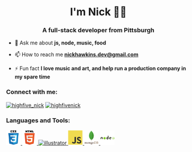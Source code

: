 <h1 align="center">I'm Nick 👋🏽</h1>
<h3 align="center">A full-stack developer from Pittsburgh</h3>



- 💬 Ask me about **js, node, music, food**

- 📫 How to reach me **nickhawkins.dev@gmail.com**

- ⚡ Fun fact **I love music and art, and help run a production company in my spare time**

<h3 align="left">Connect with me:</h3>
<p align="left">
<a href="https://twitter.com/highfive_nick" target="blank"><img align="center" src="https://cdn-icons-png.flaticon.com/512/145/145812.png" alt="highfive_nick" height="40" width="40" /></a>
<a href="https://linkedin.com/in/highfivenick" target="blank"><img align="center" src="https://cdn-icons-png.flaticon.com/512/733/733553.png" alt="highfivenick" height="40" width="40" /></a>
</p>

<h3 align="left">Languages and Tools:</h3>
<p align="left"> <a href="https://www.w3schools.com/css/" target="_blank" rel="noreferrer"> <img src="https://raw.githubusercontent.com/devicons/devicon/master/icons/css3/css3-original-wordmark.svg" alt="css3" width="40" height="40"/> </a> <a href="https://www.w3.org/html/" target="_blank" rel="noreferrer"> <img src="https://raw.githubusercontent.com/devicons/devicon/master/icons/html5/html5-original-wordmark.svg" alt="html5" width="40" height="40"/> </a> <a href="https://www.adobe.com/in/products/illustrator.html" target="_blank" rel="noreferrer"> <img src="https://www.vectorlogo.zone/logos/adobe_illustrator/adobe_illustrator-icon.svg" alt="illustrator" width="40" height="40"/> </a> <a href="https://developer.mozilla.org/en-US/docs/Web/JavaScript" target="_blank" rel="noreferrer"> <img src="https://raw.githubusercontent.com/devicons/devicon/master/icons/javascript/javascript-original.svg" alt="javascript" width="40" height="40"/> </a> <a href="https://www.mongodb.com/" target="_blank" rel="noreferrer"> <img src="https://raw.githubusercontent.com/devicons/devicon/master/icons/mongodb/mongodb-original-wordmark.svg" alt="mongodb" width="40" height="40"/> </a> <a href="https://nodejs.org" target="_blank" rel="noreferrer"> <img src="https://raw.githubusercontent.com/devicons/devicon/master/icons/nodejs/nodejs-original-wordmark.svg" alt="nodejs" width="40" height="40"/> </a> </p>


